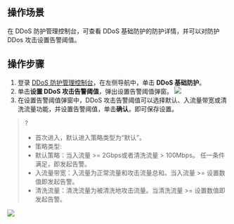 ## 操作场景
在 DDoS 防护管理控制台，可查看 DDoS 基础防护的防护详情，并可以对防护 DDos 攻击设置告警阈值。

## 操作步骤
1. 登录 [DDoS 防护管理控制台](https://console.cloud.tencent.com/dayu/overview)，在左侧导航中，单击 **DDoS 基础防护**。
2. 单击**设置 DDoS 攻击告警阈值**，弹出设置告警阈值弹窗。
![](https://main.qcloudimg.com/raw/d60bb4ac6716e54ea864d9828ced8fd3.png)
2. 在设置告警阈值弹窗中，DDoS 攻击告警阈值可以选择默认、入流量带宽或清洗流量功能，并设置告警阈值，单击**确认**，即可保存设置。
>?
>- 首次进入，默认进入策略类型为“默认”。
>- 策略类型:
>  - 默认策略：当入流量 >= 2Gbps或者清洗流量 > 100Mbps。 任一条件满足，即发起告警。  
>  - 入流量带宽：入流量为正常流量和攻击流量总和。当入流量 >= 设置数值即发起告警。 
>  - 清洗流量：清洗流量为被清洗地攻击流量。当清洗流量 >= 设置数值即发起告警。
>
![](https://main.qcloudimg.com/raw/3138880bc259c261cca7c992daeb51a6.png) 
